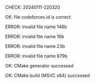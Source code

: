 CHECK: 20240111-220320
OK: file codeforces.id is correct
ERROR: invalid file name 148b
ERROR: invalid file name 16b
ERROR: invalid file name 23b
ERROR: invalid file name 879b
OK: CMake generator successed
OK: CMake build (MSVC x64) successed
